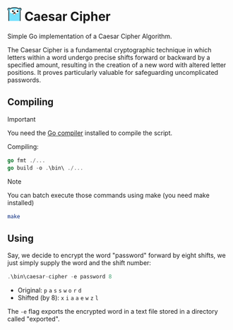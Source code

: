 <h1><img src="./assets/gopher.png" width="32px"/> Caesar Cipher</h1>

Simple Go implementation of a Caesar Cipher Algorithm.  

The Caesar Cipher is a fundamental cryptographic technique in which letters within a word undergo precise shifts forward or backward by a specified amount, resulting in the creation of a new word with altered letter positions. It proves particularly valuable for safeguarding uncomplicated passwords.

## Compiling
> [!IMPORTANT]
> You need the [Go compiler](https://go.dev/dl/) installed to compile the script.  

Compiling:  
```go
go fmt ./...
go build -o .\bin\ ./...
```

> [!NOTE]
> You can batch execute those commands using make (you need make installed)
> ```bash
> make
> ```

## Using

Say, we decide to encrypt the word "password" forward by eight shifts, we just simply supply the word and the shift number:  
```go
.\bin\caesar-cipher -e password 8
```

-  Original: `p` `a` `s` `s` `w` `o` `r` `d` 
- Shifted (by 8): `x` `i` `a` `a` `e` `w` `z` `l`


The `-e` flag exports the encrypted word in a text file stored in a directory called "exported".
